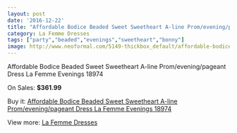 ```yaml
---
layout: post
date: '2016-12-22'
title: "Affordable Bodice Beaded Sweet Sweetheart A-line Prom/evening/pageant Dress La Femme Evenings 18974"
category: La Femme Dresses
tags: ["party","beaded","evenings","sweetheart","bonny"]
image: http://www.neoformal.com/5149-thickbox_default/affordable-bodice-beaded-sweet-sweetheart-a-line-prom-evening-pageant-dress-la-femme-evenings-18974.jpg
---
```

Affordable Bodice Beaded Sweet Sweetheart A-line Prom/evening/pageant Dress La Femme Evenings 18974

On Sales: **$361.99**
<a href="https://www.neoformal.com/en/la-femme-dresses/1894-affordable-bodice-beaded-sweet-sweetheart-a-line-prom-evening-pageant-dress-la-femme-evenings-18974.html"><amp-img layout="responsive" width="600" height="600" src="//www.neoformal.com/5149-thickbox_default/affordable-bodice-beaded-sweet-sweetheart-a-line-prom-evening-pageant-dress-la-femme-evenings-18974.jpg" alt="Affordable Bodice Beaded Sweet Sweetheart A-line Prom/evening/pageant Dress La Femme Evenings 18974 0" /></a>
<a href="https://www.neoformal.com/en/la-femme-dresses/1894-affordable-bodice-beaded-sweet-sweetheart-a-line-prom-evening-pageant-dress-la-femme-evenings-18974.html"><amp-img layout="responsive" width="600" height="600" src="//www.neoformal.com/5150-thickbox_default/affordable-bodice-beaded-sweet-sweetheart-a-line-prom-evening-pageant-dress-la-femme-evenings-18974.jpg" alt="Affordable Bodice Beaded Sweet Sweetheart A-line Prom/evening/pageant Dress La Femme Evenings 18974 1" /></a>

Buy it: [Affordable Bodice Beaded Sweet Sweetheart A-line Prom/evening/pageant Dress La Femme Evenings 18974](https://www.neoformal.com/en/la-femme-dresses/1894-affordable-bodice-beaded-sweet-sweetheart-a-line-prom-evening-pageant-dress-la-femme-evenings-18974.html "Affordable Bodice Beaded Sweet Sweetheart A-line Prom/evening/pageant Dress La Femme Evenings 18974")

View more: [La Femme Dresses](https://www.neoformal.com/en/16-la-femme-dresses "La Femme Dresses")